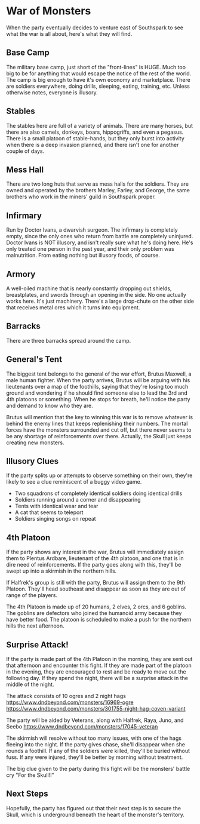 # War of Monsters
When the party eventually decides to venture east of Southspark to see what the war is all about, here's what they will find.

## Base Camp
The military base camp, just short of the "front-lines" is HUGE. Much too big to be for anything that would escape the notice of the rest of the world. The camp is big enough to have it's own economy and marketplace. There are soldiers everywhere, doing drills, sleeping, eating, training, etc. Unless otherwise notes, everyone is illusory.

## Stables
The stables here are full of a variety of animals. There are many horses, but there are also camels, donkeys, boars, hippogriffs, and even a pegasus. There is a small platoon of stable-hands, but they only burst into activity when there is a deep invasion planned, and there isn't one for another couple of days.

## Mess Hall
There are two long huts that serve as mess halls for the soldiers. They are owned and operated by the brothers Marley, Farley, and George, the same brothers who work in the miners' guild in Southspark proper.

## Infirmary
Run by Doctor Ivans, a dwarvish surgeon. The infirmary is completely empty, since the only ones who return from battle are completely uninjured. Doctor Ivans is NOT illusory, and isn't really sure what he's doing here. He's only treated one person in the past year, and their only problem was malnutrition. From eating nothing but illusory foods, of course.

## Armory
A well-oiled machine that is nearly constantly dropping out shields, breastplates, and swords through an opening in the side. No one actually works here. It's just machinery. There's a large drop-chute on the other side that receives metal ores which it turns into equipment.

## Barracks
There are three barracks spread around the camp.

## General's Tent
The biggest tent belongs to the general of the war effort, Brutus Maxwell, a male human fighter. When the party arrives, Brutus will be arguing with his lieutenants over a map of the foothills, saying that they're losing too much ground and wondering if he should find someone else to lead the 3rd and 4th platoons or something. When he stops for breath, he'll notice the party and demand to know who they are.

Brutus will mention that the key to winning this war is to remove whatever is behind the enemy lines that keeps replenishing their numbers. The mortal forces have the monsters surrounded and cut off, but there never seems to be any shortage of reinforcements over there. Actually, the Skull just keeps creating new monsters.

## Illusory Clues
If the party splits up or attempts to observe something on their own, they're likely to see a clue reminiscent of a buggy video game.

* Two squadrons of completely identical soldiers doing identical drills
* Soldiers running around a corner and disappearing
* Tents with identical wear and tear
* A cat that seems to teleport
* Soldiers singing songs on repeat

## 4th Platoon
If the party shows any interest in the war, Brutus will immediately assign them to Plentus Ardbare, lieutenant of the 4th platoon, and one that is in dire need of reinforcements. If the party goes along with this, they'll be swept up into a skirmish in the northern hills.

If Halfrek's group is still with the party, Brutus will assign them to the 9th Platoon. They'll head southeast and disappear as soon as they are out of range of the players.

The 4th Platoon is made up of 20 humans, 2 elves, 2 orcs, and 6 goblins. The goblins are defectors who joined the humanoid army because they have better food. The platoon is scheduled to make a push for the northern hills the next afternoon.

## Surprise Attack!
If the party is made part of the 4th Platoon in the morning, they are sent out that afternoon and encounter this fight. If they are made part of the platoon in the evening, they are encouraged to rest and be ready to move out the following day. If they spend the night, there will be a surprise attack in the middle of the night.

The attack consists of 10 ogres and 2 night hags
https://www.dndbeyond.com/monsters/16969-ogre
https://www.dndbeyond.com/monsters/301755-night-hag-coven-variant

The party will be aided by Veterans, along with Halfrek, Raya, Juno, and Seebo
https://www.dndbeyond.com/monsters/17045-veteran

The skirmish will resolve without too many issues, with one of the hags fleeing into the night. If the party gives chase, she'll disappear when she rounds a foothill. If any of the soldiers were killed, they'll be buried without fuss. If any were injured, they'll be better by morning without treatment.

The big clue given to the party during this fight will be the monsters' battle cry "For the Skull!!"

## Next Steps
Hopefully, the party has figured out that their next step is to secure the Skull, which is underground beneath the heart of the monster's territory.
